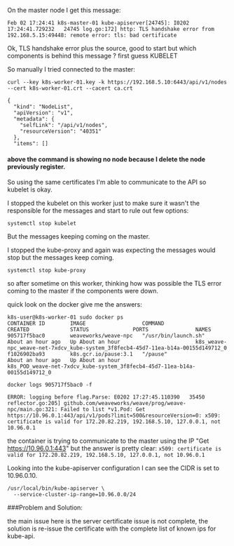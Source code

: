 On the master node I get this message:  

``` Feb 02 17:24:41 k8s-master-01 kube-apiserver[24745]: I0202 17:24:41.729232   24745 log.go:172] http: TLS handshake error from 192.168.5.15:49448: remote error: tls: bad certificate ```

Ok, TLS handshake error plus the source, good to start but which components is behind this message ? first guess KUBELET

So manually I tried connected to the master:

``` curl --key k8s-worker-01.key -k https://192.168.5.10:6443/api/v1/nodes --cert k8s-worker-01.crt --cacert ca.crt ```
```
{
  "kind": "NodeList",
  "apiVersion": "v1",
  "metadata": {
    "selfLink": "/api/v1/nodes",
    "resourceVersion": "40351"
  },
  "items": []
```  
#### above the command is showing no node because I delete the node previously register.
So using the same certificates I'm able to communicate to the API so kubelet is okay.

I stopped the kubelet on this worker just to make sure it wasn't the responsible for the messages and start to rule out few options:
```
systemctl stop kubelet
```
But the messages keeping coming on the master.

I stopped the kube-proxy and again was expecting the messages would stop but the messages keep coming.
```
systemctl stop kube-proxy
```
so after sometime on this worker, thinking how was possible the TLS error coming to the master if the components were down.

quick look on the docker give me the answers:
```
k8s-user@k8s-worker-01 sudo docker ps
CONTAINER ID        IMAGE                  COMMAND                CREATED             STATUS              PORTS               NAMES
905717f5bac0        weaveworks/weave-npc   "/usr/bin/launch.sh"   About an hour ago   Up About an hour                        k8s_weave-npc_weave-net-7xdcv_kube-system_3f8fecb4-45d7-11ea-b14a-00155d149712_0
f1026902ba93        k8s.gcr.io/pause:3.1   "/pause"               About an hour ago   Up About an hour                        k8s_POD_weave-net-7xdcv_kube-system_3f8fecb4-45d7-11ea-b14a-00155d149712_0
```
```
docker logs 905717f5bac0 -f
```
```
ERROR: logging before flag.Parse: E0202 17:27:45.110390   35450 reflector.go:205] github.com/weaveworks/weave/prog/weave-npc/main.go:321: Failed to list *v1.Pod: Get https://10.96.0.1:443/api/v1/pods?limit=500&resourceVersion=0: x509: certificate is valid for 172.20.82.219, 192.168.5.10, 127.0.0.1, not 10.96.0.1
```
the container is trying to communicate to the master using the IP "Get https://10.96.0.1:443" but the answer is pretty clear:
 ``` x509: certificate is valid for 172.20.82.219, 192.168.5.10, 127.0.0.1, not 10.96.0.1 ```

Looking into the kube-apiserver configuration I can see the CIDR is set to 10.96.0.10.
```
/usr/local/bin/kube-apiserver \
  --service-cluster-ip-range=10.96.0.0/24 
```
###Problem and Solution:

the main issue here is the server certificate issue is not complete, the solution is re-issue the certificate with the complete list of known ips for kube-api.
